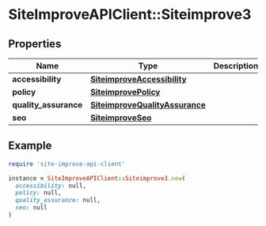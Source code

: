 # SiteImproveAPIClient::Siteimprove3

## Properties

| Name | Type | Description | Notes |
| ---- | ---- | ----------- | ----- |
| **accessibility** | [**SiteimproveAccessibility**](SiteimproveAccessibility.md) |  | [optional] |
| **policy** | [**SiteimprovePolicy**](SiteimprovePolicy.md) |  | [optional] |
| **quality_assurance** | [**SiteimproveQualityAssurance**](SiteimproveQualityAssurance.md) |  | [optional] |
| **seo** | [**SiteimproveSeo**](SiteimproveSeo.md) |  | [optional] |

## Example

```ruby
require 'site-improve-api-client'

instance = SiteImproveAPIClient::Siteimprove3.new(
  accessibility: null,
  policy: null,
  quality_assurance: null,
  seo: null
)
```

